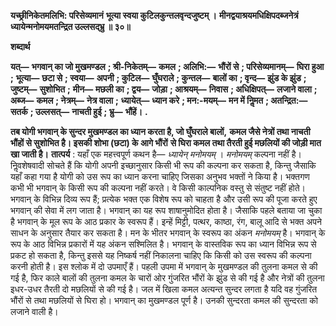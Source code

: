 **यच्छ्रीनिकेतमलिभि: परिसेव्यमानं** **भूत्या स्वया कुटिलकुन्तलवृन्दजुष्टम् ।** **मीनद्वयाश्रयमधिक्षिपदब्जनेत्रं** **ध्यायेन्मनोमयमतन्द्रित उल्लसद्भ्रु ॥ ३०॥** 

**शब्दार्थ** 

**यत्—** **भगवान् का जो मुखमण्डल** **; श्री-निकेतम्—** **कमल** **; अलिभि:—** **भौंरों से** **; परिसेव्यमानम्—** **घिरा हुआ** **;** **भूत्या—** **छटा से** **; स्वया—** **अपनी** **; कुटिल—** **घुँघराले** **; कुन्तल—** **बालों का** **; वृन्द—** **झुंड के झुंड** **; जुष्टम्—** **सुशोभित** **;** **मीन—** **मछली का** **; द्वय—** **जोड़ा** **; आश्रयम्—** **निवास** **; अधिक्षिपत्—** **लजाने वाला** **; अब्ज—** **कमल** **; नेत्रम्—** **नेत्र वाला** **;** **ध्यायेत्—** **ध्यान करे** **; मन:-मयम्—** **मन में निॢमत** **; अतन्द्रित:—** **सतर्क** **; उल्लसत्—** **नाचती हुई** **; भ्रु—** **भौंहें।** **.** 

**तब योगी भगवान् के सुन्दर मुखमण्डल का ध्यान करता है, जो घुँघराले बालों,** **कमल जैसे नेत्रों तथा नाचती भौंहों से सुशोभित है। इसकी शोभा (छटा) के आगे भौंरों** **से घिरा कमल तथा तैरती हुई मछलियों की जोड़ी मात खा जाती है।** **तात्पर्य** : यहाँ एक महत्त्वपूर्ण कथन है— *ध्यायेन् मनोमयम्* । *मनोमयम्* कल्पना नहीं है। निॢवशेषवादी सोचते हैं कि योगी अपनी इच्छानुसार किसी भी रूप की कल्पना कर सकता है, किन्तु जैसाकि यहाँ कहा गया है योगी को उस रूप का ध्यान करना चाहिए जिसका अनुभव भक्तों ने किया है। भक्तगण कभी भी भगवान् के किसी रूप की कल्पना नहीं करते। वे किसी काल्पनिक वस्तु से संतुष्ट नहीं होते। भगवान् के विभिन्न दिव्य रूप हैं; प्रत्येक भक्त एक विशेष रूप को चाहता है और उसी रूप की पूजा करते हुए भगवान् की सेवा में लग जाता है। भगवान् का यह रूप शाषानुमोदित होता है। जैसाकि पहले बताया जा चुका है भगवान् के मूल रूप के आठ प्रकार के स्वरूप हैं। इन्हें मिट्टी, पत्थर, काष्ठा, रंग, बालू आदि से भक्त अपने साधन के अनुसार तैयार कर सकता है। मन के भीतर भगवान् के स्वरूप का अंकन *मनोमयम्* है। भगवान् के रूप के आठ विभिन्न प्रकारों में यह अंकन सश्मिलित है। भगवान् के वास्तविक रूप का ध्यान विभिन्न रूप से प्रकट हो सकता है, किन्तु इससे यह निष्कर्ष नहीं निकालना चाहिए कि किसी को उस स्वरूप की कल्पना करनी होती है। इस श्लोक में दो उपमाएँ हैं। पहली उपमा में भगवान् के मुखमण्डल की तुलना कमल से की गई है, फिर काले बालों की तुलना कमल के चारों ओर गुंजरित भौंरों के झुंड से की गई है और नेत्रों की तुलना इधर-उधर तैरती दो मछलियों से की गई है। जल में खिला कमल अत्यन्त सुन्दर लगता है यदि वह गुंजरित भौंरों से तथा मछलियों से घिरा हो। भगवान् का मुखमण्डल पूर्ण है। उनकी सुन्दरता कमल की सुन्दरता को लजाने वाली है।  